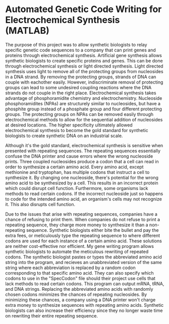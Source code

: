 # Automated Genetic Code Writing for Electrochemical Synthesis  (MATLAB)
  The purpose of this project was to allow synthetic biologists to relay specific genetic code sequences to a company that can print genes and proteins through electrochemical synthesis.  Artificial gene synthesis allows synthetic biologists to create specific proteins and genes. This can be done through electrochemical synthesis or light directed synthesis.  Light directed synthesis uses light to remove all of the protecting groups from nucleosides in a DNA strand.  By removing the protecting groups, strands of DNA can couple with eachother easily.  However, indiscriminate removal of protecting groups can lead to some undesired coupling reactions where the DNA strands do not couple in the right place.  Electrochemical synthesis takes advantage of phosphoramidite chemistry and electrochemistry.  Nucleoside phosphoramidites (NPAs) are structurely similar to nucleosides, but have a phosphite group instead of a phosphate group and four different protecting groups. The protecting groups on NPAs can be removed easily through electrochemical methods to allow for the sequential addition of nucleosides at desired locations.  The higher specificity ultimately allowed electrochemical synthesis to become the gold standard for synthetic biologists to create synthetic DNA on an industrial scale.  

  Although it's the gold standard, electrochemical synthesis is sensitive when presented with repeating sequences.  The repeating sequences essentially confuse the DNA printer and cause errors where the wrong nucleoside prints.  Three coupled nucleosides produce a codon that a cell can read in order to synthesize a certain amino acid. Every amino acid, except methionine and tryptophan, has multiple codons that instruct a cell to synthesize it.  By changing one nucleoside, there's potential for the wrong amino acid to be synthesized by a cell.  This results in an incorrect protein which could disrupt cell function.  Furthermore, some organisms lack methods to read certain codons.  If the incorrect nucleoside just so happens to code for the intended amino acid, an organism's cells may not recognize it.  This also disrupts cell function.  
  
  Due to the issues that arise with repeating sequences, companies have a chance of refusing to print them.  When companies do not refuse to print a repeating sequence, they charge more money to synthesize it than a non-repeating sequence.  Synthetic biologists either bite the bullet and pay the extra fees, or meticulously type the repeating sequence to where different codons are used for each instance of a certain amino acid.  These solutions are neither cost-effective nor efficient.  My gene writing program allows synthetic biologists to automate the meticulous rewriting of repeated codons.  The synthetic biologist pastes or types the abbreviated amino acid string into the program, and recieves an unabbreviated version of the same string where each abbreviation is replaced by a random codon corresponding to that specific amino acid. They can also specify which codons to use in the "SpecCodon" file should their project use cells that lack methods to read certain codons. This program can output mRNA, tRNA, and DNA strings.  Replacing the abbreviated amino acids with randomly chosen codons minimizes the chances of repeating nucleosides.  By minimizing these chances, a company using a DNA printer won't charge extra money to synthesize sequences with repeating amino acids.  Synthetic biologists can also increase their efficiency since they no longer waste time on rewriting their entire repeating sequence.
